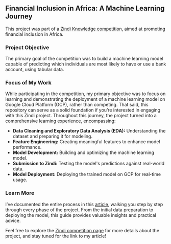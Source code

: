## Financial Inclusion in Africa: A Machine Learning Journey

This project was part of a [Zindi Knowledge competition](https://zindi.africa/competitions/financial-inclusion-in-africa), aimed at promoting financial inclusion in Africa. 

### Project Objective
The primary goal of the competition was to build a machine learning model capable of predicting which individuals are most likely to have or use a bank account, using tabular data.

### Focus of My Work
While participating in the competition, my primary objective was to focus on learning and demonstrating the deployment of a machine learning model on Google Cloud Platform (GCP), rather than competing. That said, this repository can serve as a solid foundation if you’re interested in engaging with this Zindi project. Throughout this journey, the project turned into a comprehensive learning experience, encompassing:

- **Data Cleaning and Exploratory Data Analysis (EDA):** Understanding the dataset and preparing it for modeling.  
- **Feature Engineering:** Creating meaningful features to enhance model performance.  
- **Model Development:** Building and optimizing the machine learning model.  
- **Submission to Zindi:** Testing the model's predictions against real-world data.  
- **Model Deployment:** Deploying the trained model on GCP for real-time usage.

### Learn More
I’ve documented the entire process in this [article](https://dev.to/kamaugilbert/financial-inclusion-in-africa-a-zindi-project-c4a), walking you step by step through every phase of the project. From the initial data preparation to deploying the model, this guide provides valuable insights and practical advice.

Feel free to explore the [Zindi competition page](https://zindi.africa/competitions/financial-inclusion-in-africa) for more details about the project, and stay tuned for the link to my article!

